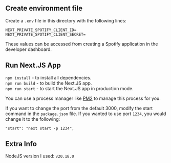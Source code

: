 ## Create environment file

Create a `.env` file in this directory with the following lines:

`NEXT_PRIVATE_SPOTIFY_CLIENT_ID=`\
`NEXT_PRIVATE_SPOTIFY_CLIENT_SECRET=`

These values can be accessed from creating a Spotify application in the developer dashboard.

## Run Next.JS App
`npm install` - to install all dependencies.\
`npm run build` - to build the Next.JS app.\
`npm run start` - to start the Next.JS app in production mode.

You can use a process manager like [PM2](https://github.com/Unitech/pm2) to manage this process for you.

If you want to change the port from the default 3000, modify the start command in the `package.json` file. If you wanted to use port `1234`, you would change it to the following:

`"start": "next start -p 1234",`

## Extra Info
NodeJS version I used: `v20.18.0`